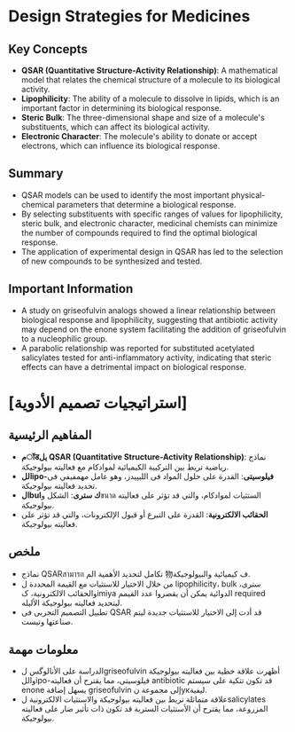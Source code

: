 # Design Strategies for Medicines
## Key Concepts
* **QSAR (Quantitative Structure-Activity Relationship)**: A mathematical model that relates the chemical structure of a molecule to its biological activity.
* **Lipophilicity**: The ability of a molecule to dissolve in lipids, which is an important factor in determining its biological response.
* **Steric Bulk**: The three-dimensional shape and size of a molecule's substituents, which can affect its biological activity.
* **Electronic Character**: The molecule's ability to donate or accept electrons, which can influence its biological response.

## Summary
* QSAR models can be used to identify the most important physical-chemical parameters that determine a biological response.
* By selecting substituents with specific ranges of values for lipophilicity, steric bulk, and electronic character, medicinal chemists can minimize the number of compounds required to find the optimal biological response.
* The application of experimental design in QSAR has led to the selection of new compounds to be synthesized and tested.

## Important Information
* A study on griseofulvin analogs showed a linear relationship between biological response and lipophilicity, suggesting that antibiotic activity may depend on the enone system facilitating the addition of griseofulvin to a nucleophilic group.
* A parabolic relationship was reported for substituted acetylated salicylates tested for anti-inflammatory activity, indicating that steric effects can have a detrimental impact on biological response.

# [استراتيجيات تصميم الأدوية]
## المفاهيم الرئيسية
* **مॉडيل QSAR (Quantitative Structure-Activity Relationship)**: نماذج ریاضیة تریط بین الترکیبة الكیمیائیة لموادکام مع فعالیته بیولوجیکة.
* **اللipo-فیلوسیتی**: القدرة على حلول المواد فی اللیپیدز، وهو عامل مهمفیفی فی تحدید فعالیته بیولوجیکة.
* **الbulك ستری**: الشکل وขนาด الستثیات لموادکام، والتي قد تؤثر على فعالیته بیولوجیکة.
* **الحقائب الالکترونیة**: القدرة على التبرع أو قبول الإلكترونات، والتي قد تؤثر على فعالیته بیولوجیکة.

## ملخص
* نماذج QSARสามารถ تکامل لتحدید الأهمیة الم 物ف کیمیائیة والبیولوجیکة.
* من خلال الاختيار للاستثیات مع القیمة المحددة ل lipophilicity، bulk ستری، والحقائب الالکترونیة، کimiya الدوائية يمكن أن یقصروا عدد القیمم	required لیتحديد فعالیته بیولوجیکة الألیله.
* تطبیل التصميم التجربی فی QSAR قد أدت إلى الاختيار للاستثیات جدیدة لیتم صناعتها وتیست.

## معلومات مهمة
* الدراسة على الأنالوگس لgriseofulvin أظهرت علاقة خطیة بین فعالیته بیولوجیکة واللipo-فیلوسیتی، مما یقترح أن فعالیته antibiotic قد تکون تتکیة على سیستم enone یسهل إضافة griseofulvin إلى مجموعة نукلیفیة.
* علاقة متماثلة تریط بین فعالیته بیولوجیکة والاستثیات الالکترونیة لsalicylates المزروعة، مما یقترح أن الأستثیات الستریة قد تکون ذات تأثیر ضار على فعالیته بیولوجیکة.